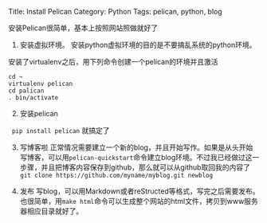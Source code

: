 Title: Install Pelican
Category: Python
Tags: pelican, python, blog

安装Pelican很简单，基本上按照网站照做就好了

1. 安装虚拟环境。  安装python虚拟环境的目的是不要搞乱系统的python环境。

安装了virtualenv之后，用下列命令创建一个pelican的环境并且激活

```
cd ~
virtualenv pelican
cd palican
. bin/activate
```

2. 安装pelican

``` pip install pelican``` 就搞定了 

3. 写博客啦
正常情况需要建立一个新的blog，并且开始写作。如果是从头开始写博客，可以用```pelican-quickstart```命令建立blog环境。不过我已经做过这一步骤，并且把博客内容保存到github，那么就可以从github取回我的内容了
```git clone https://github.com/myname/myblog.git newblog```

4. 发布
写blog，可以用Markdown或者reStructed等格式，写完之后需要发布。也很简单，用```make html```命令可以生成整个网站的html文件，拷贝到www服务器相应目录就好了。

